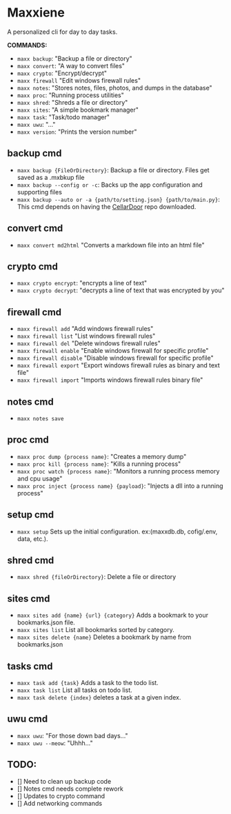 # Maxxiene

A personalized cli for day to day tasks.

**COMMANDS:**
- `maxx backup`: "Backup a file or directory"
- `maxx convert`: "A way to convert files"
- `maxx crypto`: "Encrypt/decrypt"
- `maxx firewall` "Edit windows firewall rules"
- `maxx notes`: "Stores notes, files, photos, and dumps in the database"
- `maxx proc`: "Running process utilities"
- `maxx shred`: "Shreds a file or directory"
- `maxx sites`: "A simple bookmark manager"
- `maxx task`: "Task/todo manager"
- `maxx uwu`: "..."
- `maxx version`: "Prints the version number"


## backup cmd
- `maxx backup {FileOrDirectory}`: Backup a file or directory. Files get saved as a .mxbkup file
- `maxx backup --config or -c`: Backs up the app configuration and supporting files
- `maxx backup --auto or -a {path/to/setting.json} {path/to/main.py}`: This cmd depends on having the [CellarDoor](https://github.com/JarrodBurns/CellarDoor) repo downloaded. 

## convert cmd
- `maxx convert md2html` "Converts a markdown file into an html file"

## crypto cmd
- `maxx crypto encrypt`: "encrypts a line of text"
- `maxx crypto decrypt`: "decrypts a line of text that was encrypted by you"

## firewall cmd
- `maxx firewall add` "Add windows firewall rules"
- `maxx firewall list` "List windows firewall rules"
- `maxx firewall del` "Delete windows firewall rules"
- `maxx firewall enable` "Enable windows firewall for specific profile"
- `maxx firewall disable` "Disable windows firewall for specific profile"
- `maxx firewall export` "Export windows firewall rules as binary and text file"
- `maxx firewall import` "Imports windows firewall rules binary file"

## notes cmd
- `maxx notes save`

## proc cmd
- `maxx proc dump {process name}`: "Creates a memory dump"
- `maxx proc kill {process name}`: "Kills a running process"
- `maxx proc watch {process name}`: "Monitors a running process memory and cpu usage"
- `maxx proc inject {process name} {payload}`: "Injects a dll into a running process"

## setup cmd
- `maxx setup` Sets up the initial configuration. ex:(maxxdb.db, cofig/.env, data, etc.).

## shred cmd
- `maxx shred {fileOrDirectory}`: Delete a file or directory

## sites cmd
- `maxx sites add {name} {url} {category}` Adds a bookmark to your bookmarks.json file.
- `maxx sites list` List all bookmarks sorted by category.
- `maxx sites delete {name}` Deletes a bookmark by name from bookmarks.json 

## tasks cmd
- `maxx task add {task}` Adds a task to the todo list.
- `maxx task list` List all tasks on todo list.
- `maxx task delete {index}` deletes a task at a given index.

## uwu cmd
- `maxx uwu`: "For those down bad days..."
- `maxx uwu --meow`: "Uhhh..."


## TODO:
- [] Need to clean up backup code
- [] Notes cmd needs complete rework
- [] Updates to crypto command
- [] Add networking commands